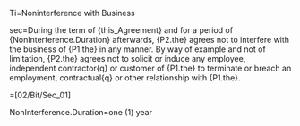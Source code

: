 Ti=Noninterference with Business

sec=During the term of {this_Agreement} and for a period of {NonInterference.Duration} afterwards, {P2.the} agrees not to interfere with the business of {P1.the} in any manner.  By way of example and not of limitation, {P2.the} agrees not to solicit or induce any employee, independent contractor{q} or customer of {P1.the} to terminate or breach an employment, contractual{q} or other relationship with {P1.the}.

=[02/Bit/Sec_01]

NonInterference.Duration=one (1) year